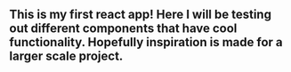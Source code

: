 ## This is my first react app! Here I will be testing out different components that have cool functionality. Hopefully inspiration is made for a larger scale project.
